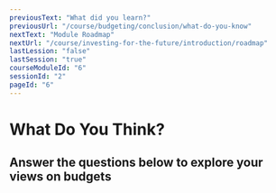```yaml
---
previousText: "What did you learn?"
previousUrl: "/course/budgeting/conclusion/what-do-you-know"
nextText: "Module Roadmap"
nextUrl: "/course/investing-for-the-future/introduction/roadmap"
lastLession: "false"
lastSession: "true"
courseModuleId: "6"
sessionId: "2"
pageId: "6"
---
```



# What Do You Think?
## Answer the questions below to explore your views on budgets